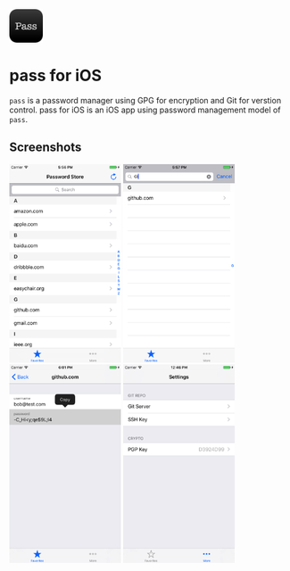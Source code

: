 <img src="icon.png" width="60"/> 

# pass for iOS

`pass` is a password manager using GPG for encryption and Git for verstion
control. pass for iOS is an iOS app using password management model of `pass`.

## Screenshots

<img src="screenshot/screenshot1.png" width="200"/>
<img src="screenshot/screenshot2.png" width="200"/>
<img src="screenshot/screenshot3.png" width="200"/>
<img src="screenshot/screenshot4.png" width="200"/>
